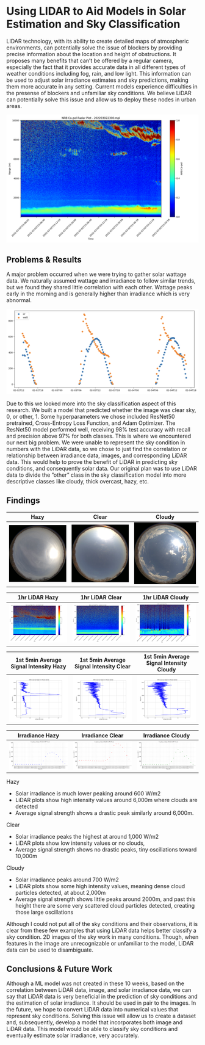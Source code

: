 # Using LIDAR to Aid Models in Solar Estimation and Sky Classification

LIDAR technology, with its ability to create detailed maps of atmospheric environments, can potentially solve the issue of blockers by providing precise information about the location and height of obstructions. It proposes many benefits that can’t be offered by a regular camera, especially the fact that it provides accurate data in all different types of weather conditions including fog, rain, and low light. This information can be used to adjust solar irradiance estimates and sky predictions, making them more accurate in any setting. Current models experience difficulties in the presense of blockers and unfamiliar sky conditions. We believe LiDAR can potentially solve this issue and allow us to deploy these nodes in urban areas.

![sky image](./imgs/lidar_sky-solar1.png)


## Problems & Results
A major problem occurred when we were trying to gather solar wattage data. We naturally assumed wattage and irradiance to follow similar trends, but we found they shared little correlation with each other. Wattage peaks early in the morning and is generally higher than irradiance which is very abnormal. 

![irradiance and wattage trends](./imgs/lidar_sky-solar2.png)


Due to this we looked more into the sky classification aspect of this research. We built a model that predicted whether the image was clear sky, 0, or other, 1. Some hyperparameters we chose included ResNet50 pretrained, Cross-Entropy Loss Function, and Adam Optimizer. The ResNet50 model performed well, receiving 98% test accuracy with recall and precision above 97% for both classes. This is where we encountered our next big problem. We were unable to represent the sky condition in numbers with the LiDAR data, so we chose to just find the correlation or relationship between irradiance data, images, and corresponding LiDAR data. This would help to prove the benefit of LiDAR in predicting sky conditions, and consequently solar data. Our original plan was to use LiDAR data to divide the ”other” class in the sky classification model into more descriptive classes like cloudy, thick overcast, hazy, etc.

## Findings

| Hazy | Clear | Cloudy |
|---------------------|----------------------|-----------------------|
| ![Hazy sky-face image, 3/4/22](./imgs/lidar_sky-solar1a.jpg) | ![Clear sky-face image, 3/15/22](./imgs/lidar_sky-solar2a.jpg) | ![Cloudy sky-face image, 3/3/22](./imgs/lidar_sky-solar3a.jpg) |


| 1hr LiDAR Hazy  | 1hr LiDAR Clear | 1hr LiDAR Cloudy |
|---------------------------------------|---------------------------------------|--------------------------------------|
| ![1hr LiDAR plot for hazy sky condition](./imgs/lidar_sky-solar1b.jpg) | ![1hr LiDAR plot for clear sky condition](./imgs/lidar_sky-solar2b.png) | ![1hr LiDAR plot for hazy sky condition](./imgs/lidar_sky-solar3b.png) |

| 1st 5min Average Signal Intensity Hazy | 1st 5min Average Signal Intensity Clear | 1st 5min Average Signal Intensity Cloudy |
|-----------------------------------------------------------|-------------------------------------------------------------|-------------------------------------------------------------|
| ![First 5 minute average signal intensity for hazy condition](./imgs/lidar_sky-solar1c.jpg) | ![First 5 minute average signal intensity for clear condition](./imgs/lidar_sky-solar2c.png) | ![First 5 minute average signal intensity for cloudy condition](./imgs/lidar_sky-solar3c.png) |


| Irradiance Hazy | Irradiance Clear | Irradiance Cloudy |
|----------------------|-----------------------|----------------------|
| ![Irradiance for 3/4/22](./imgs/lidar_sky-solar1d.jpg) | ![Irradiance for 3/15/22](./imgs/lidar_sky-solar2d.png) | ![Irradiance for 3/3/22](./imgs/lidar_sky-solar3d.png) |


Hazy
- Solar irradiance is much lower peaking around 600 W/m2
- LiDAR plots show high intensity values around 6,000m where clouds are detected
- Average signal strength shows a drastic peak similarly around 6,000m.
  
Clear
- Solar irradiance peaks the highest at around 1,000 W/m2
- LiDAR plots show low intensity values or no clouds,
- Average signal strength shows no drastic peaks, tiny oscillations toward 10,000m
  
Cloudy
- Solar irradiance peaks around 700 W/m2
- LiDAR plots show some high intensity values, meaning dense cloud particles detected, at about 2,000m 
- Average signal strength shows little peaks around 2000m, and past this height there are some very scattered cloud particles detected, creating those large oscillations

Although I could not put all of the sky conditions and their observations, it is clear from these few examples that using LiDAR data helps better classify a sky condition. 2D images of the sky work in many conditions. Though, when features in the image are unrecognizable or unfamiliar to the model, LiDAR data can be used to disambiguate. 

## Conclusions & Future Work
Although a ML model was not created in these 10 weeks, based on the correlation between LiDAR data, image, and solar irradiance data, we can say that LiDAR data is very beneficial in the prediction of sky conditions and the estimation of solar irradiance. It should be used in pair to the images. In the future, we hope to convert LiDAR data into numerical values that represent sky conditions. Solving this issue will allow us to create a dataset and, subsequently, develop a model that incorporates both image and LiDAR data. This model would be able to classify sky conditions and eventually estimate solar irradiance, very accurately.


